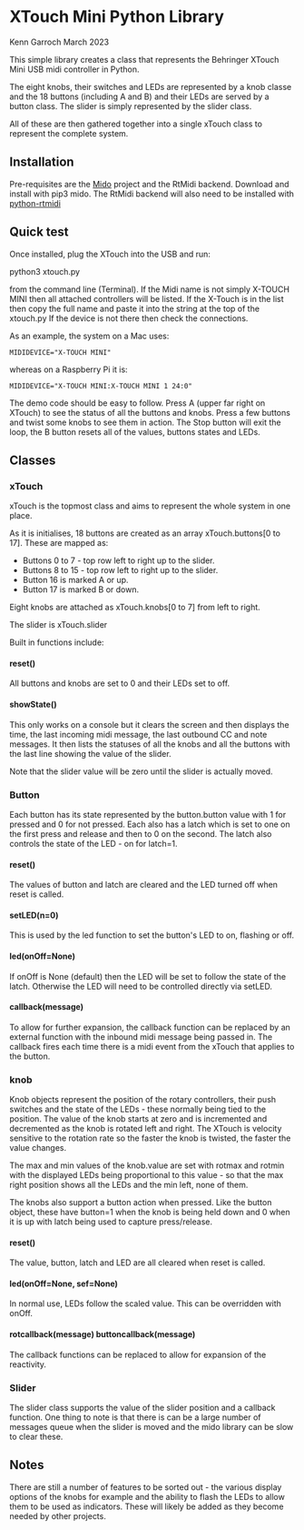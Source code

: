 # XTouch Mini Python Library

Kenn Garroch March 2023

This simple library creates a class that represents the Behringer XTouch Mini 
USB midi controller in Python.

The eight knobs, their switches and LEDs are represented by a knob classe and
the 18 buttons (including A and B) and their LEDs are served by a button class.
The slider is simply represented by the slider class.

All of these are then gathered together into a single xTouch class to represent
the complete system.

## Installation

Pre-requisites are the [Mido](https://mido.readthedocs.io/en/latest/index.html) 
project and the RtMidi backend. Download and install with pip3 mido. The RtMidi 
backend will also need to be installed with [python-rtmidi](https://github.com/SpotlightKid/python-rtmidi)

## Quick test

Once installed, plug the XTouch into the USB and run:

python3 xtouch.py

from the command line (Terminal). If the Midi name is not simply X-TOUCH MINI 
then all attached controllers will be listed. If the X-Touch is in the list 
then copy the full name and paste it into the string at the top of the xtouch.py 
If the device is not there then check the connections.

As an example, the system on a Mac uses:

 `MIDIDEVICE="X-TOUCH MINI"`

whereas on a Raspberry Pi it is:

 `MIDIDEVICE="X-TOUCH MINI:X-TOUCH MINI 1 24:0"`

The demo code should be easy to follow. Press A (upper far right on XTouch) to
see the status of all the buttons and knobs. Press a few buttons and twist some
knobs to see them in action. The Stop button will exit the loop, the B button
resets all of the values, buttons states and LEDs.

## Classes

### xTouch

xTouch is the topmost class and aims to represent the whole system in one place.

As it is initialises, 18 buttons are created as an array xTouch.buttons[0 to 17].
These are mapped as:

- Buttons 0 to 7 - top row left to right up to the slider.
- Buttons 8 to 15 - top row left to right up to the slider.
- Button 16 is marked A or up.
- Button 17 is marked B or down.

Eight knobs are attached as xTouch.knobs[0 to 7] from left to right.

The slider is xTouch.slider

Built in functions include:

#### reset()

All buttons and knobs are set to 0 and their LEDs set to off.

#### showState()

This only works on a console but it clears the screen and then displays the time, 
the last incoming midi message, the last outbound CC and note messages. It then
lists the statuses of all the knobs and all the buttons with the last line
showing the value of the slider. 

Note that the slider value will be zero until the slider is actually moved.

### Button

Each button has its state represented by the button.button value with 1 for 
pressed and 0 for not pressed. Each also has a latch which is set to one on
the first press and release and then to 0 on the second. The latch also 
controls the state of the LED - on for latch=1.

#### reset()

The values of button and latch are cleared and the LED turned off when reset
is called.

#### setLED(n=0)

This is used by the led function to set the button's LED to on, flashing or off.

#### led(onOff=None)

If onOff is None (default) then the LED will be set to follow the state of the 
latch. Otherwise the LED will need to be controlled directly via setLED.

#### callback(message)

To allow for further expansion, the callback function can be replaced by an
external function with the inbound midi message being passed in. The callback
fires each time there is a midi event from the xTouch that applies to the button.

### knob

Knob objects represent the position of the rotary controllers, their push switches
and the state of the LEDs - these normally being tied to the position. The 
value of the knob starts at zero and is incremented and decremented as the knob
is rotated left and right. The XTouch is velocity sensitive to the rotation
rate so the faster the knob is twisted, the faster the value changes.

The max and min values of the knob.value are set with rotmax and rotmin with the
displayed LEDs being proportional to this value - so that the max right position
shows all the LEDs and the min left, none of them.

The knobs also support a button action when pressed. Like the button object, 
these have button=1 when the knob is being held down and 0 when it is up with
latch being used to capture press/release.

#### reset()

The value, button, latch and LED are all cleared when reset is called.

#### led(onOff=None, sef=None)

In normal use, LEDs follow the scaled value. This can be overridden with onOff.

#### rotcallback(message) buttoncallback(message)

The callback functions can be replaced to allow for expansion of the reactivity.

### Slider

The slider class supports the value of the slider position and a callback function.
One thing to note is that there is can be a large number of messages queue when
the slider is moved and the mido library can be slow to clear these.


## Notes

There are still a number of features to be sorted out - the various display
options of the knobs for example and the ability to flash the LEDs to allow
them to be used as indicators. These will likely be added as they become needed
by other projects.


